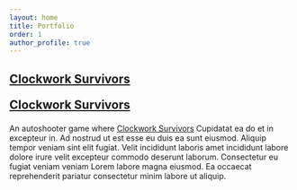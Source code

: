 ```yaml
---
layout: home
title: Portfolio
order: 1
author_profile: true
---
```



<h2 id="clockwork-survivors"> <a href="https://store.steampowered.com/app/2062390/Clockwork_Survivors">Clockwork Survivors</a>

[Clockwork Survivors](https://store.steampowered.com/app/2062390/Clockwork_Survivors)</h2>

An autoshooter game where
[Clockwork Survivors](https://store.steampowered.com/app/2062390/Clockwork_Survivors)
Cupidatat ea do et in excepteur in. Ad nostrud ut est esse eu duis ea sunt eiusmod. Aliquip tempor veniam sint elit fugiat. Velit incididunt laboris amet incididunt labore dolore irure velit excepteur commodo deserunt laborum. Consectetur eu fugiat veniam veniam Lorem labore magna eiusmod. Ea occaecat reprehenderit pariatur consectetur minim labore ut aliquip.
